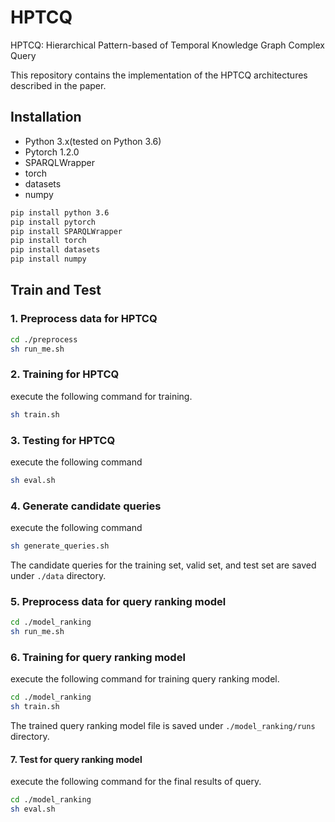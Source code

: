 # HPTCQ

HPTCQ: Hierarchical Pattern-based of Temporal Knowledge Graph Complex Query

This repository contains the implementation of the HPTCQ architectures described in the paper.

## Installation
* Python 3.x(tested on Python 3.6)
* Pytorch 1.2.0
* SPARQLWrapper
* torch
* datasets
* numpy
```bash
pip install python 3.6
pip install pytorch
pip install SPARQLWrapper
pip install torch
pip install datasets
pip install numpy

```
## Train and Test

### 1. Preprocess data for HPTCQ
```bash
cd ./preprocess
sh run_me.sh
```

### 2. Training for HPTCQ

execute the following command for training.
```bash
sh train.sh
```

### 3. Testing for HPTCQ
execute the following command
```bash
sh eval.sh
```

### 4. Generate candidate queries
execute the following command
```bash
sh generate_queries.sh
```
The candidate queries for the training set, valid set, and test set are saved under `./data` directory.

### 5. Preprocess data for query ranking model
```bash
cd ./model_ranking
sh run_me.sh
```

### 6. Training for query ranking model

execute the following command for training query ranking model.
```bash
cd ./model_ranking
sh train.sh
```
The trained query ranking model file is saved under `./model_ranking/runs` directory. 

#### 7. Test for query ranking model
execute the following command for the final results of query.
```bash
cd ./model_ranking
sh eval.sh
```
